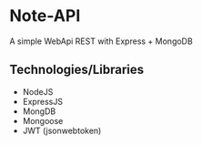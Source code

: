 # Note-API

A simple WebApi REST with Express + MongoDB

## Technologies/Libraries

* NodeJS
* ExpressJS
* MongDB
* Mongoose
* JWT (jsonwebtoken)